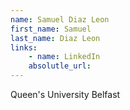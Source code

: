 ```yaml
---
name: Samuel Diaz Leon
first_name: Samuel
last_name: Diaz Leon
links:
	- name: LinkedIn
	absolutle_url:
---
```

Queen's University Belfast
